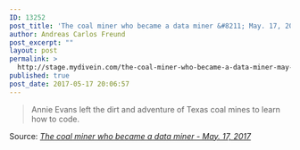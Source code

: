 ```yaml
---
ID: 13252
post_title: 'The coal miner who became a data miner &#8211; May. 17, 2017'
author: Andreas Carlos Freund
post_excerpt: ""
layout: post
permalink: >
  http://stage.mydivein.com/the-coal-miner-who-became-a-data-miner-may-17-2017/
published: true
post_date: 2017-05-17 20:06:57
---
```

<blockquote><a href="http://money.cnn.com/2017/05/17/technology/coal-miner-data-miner/index.html"><img class="alignnone size-full" src="http://stage.mydivein.com/wp-content/uploads/2017/05/170403102125-coal-jobs-marquez-00000000-1024x576.jpg" alt="" /></a>Annie Evans left the dirt and adventure of Texas coal mines to learn how to code.</blockquote>
Source: <em><a href="http://money.cnn.com/2017/05/17/technology/coal-miner-data-miner/index.html">The coal miner who became a data miner - May. 17, 2017</a></em>